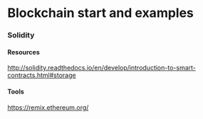 # Blockchain start and examples

### Solidity

#### Resources
http://solidity.readthedocs.io/en/develop/introduction-to-smart-contracts.html#storage

#### Tools
https://remix.ethereum.org/
